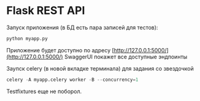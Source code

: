 # Flask REST API

Запуск приложения (в БД есть пара записей для тестов):

```python
python myapp.py
```

Приложение будет доступно по адресу [http://127.0.0.1:5000/](http://127.0.0.1:5000/)
SwaggerUI покажет все доступные эндпоинты

Заупск celery (в новой вкладке терминала) для задания со звездочкой

```python
celery -A myapp.celery worker -B --concurrency=1
```

Testfixtures еще не поборол.